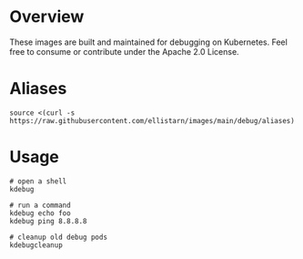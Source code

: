 # Overview
These images are built and maintained for debugging on Kubernetes. Feel free to consume or contribute under the Apache 2.0 License.

# Aliases
```
source <(curl -s https://raw.githubusercontent.com/ellistarn/images/main/debug/aliases)
```
# Usage
```
# open a shell
kdebug

# run a command
kdebug echo foo
kdebug ping 8.8.8.8

# cleanup old debug pods
kdebugcleanup
